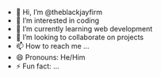 - 👋 Hi, I’m @theblackjayfirm
- 👀 I’m interested in coding
- 🌱 I’m currently learning web development
- 💞️ I’m looking to collaborate on projects
- 📫 How to reach me ...
- 😄 Pronouns: He/Him
- ⚡ Fun fact: ...

<!---
theblackjayfirm/theblackjayfirm is a ✨ special ✨ repository because its `README.md` (this file) appears on your GitHub profile.
You can click the Preview link to take a look at your changes.
--->
